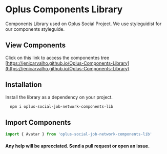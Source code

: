 # Oplus Components Library

Components Library used on Oplus Social Project.
We use styleguidist for our components styleguide.

## View Components
Click on this link to access the componentes tree [https://jenicarvalho.github.io/Oplus-Components-Library](https://jenicarvalho.github.io/Oplus-Components-Library)

## Installation

Install the library as a dependency on your project.

```bash
  npm i oplus-social-job-network-components-lib
```

## Import Components

```js
import { Avatar } from 'oplus-social-job-network-components-lib'
```

#### Any help will be aprecciated. Send a pull request or open an issue. 